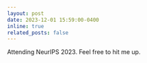 ```yaml
---
layout: post
date: 2023-12-01 15:59:00-0400
inline: true
related_posts: false
---
```


Attending NeurIPS 2023. Feel free to hit me up.
